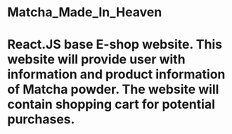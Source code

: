 # Matcha_Made_In_Heaven

# React.JS base E-shop website.  This website will provide user with information and product information of Matcha powder. The website will contain shopping cart for potential purchases. 